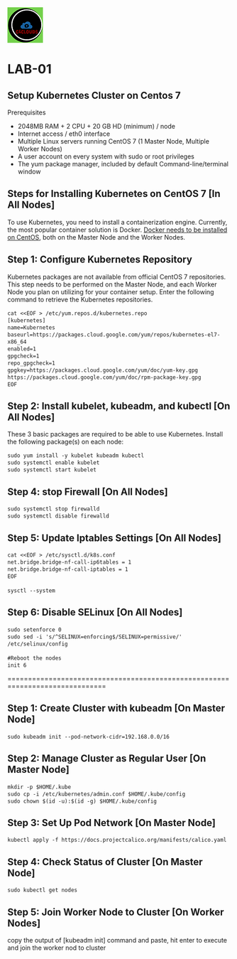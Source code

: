 <img src="images/c4logo.png">

**LAB-01**
=======================================================================================================================================

## Setup Kubernetes Cluster on Centos 7
Prerequisites

- 2048MB RAM + 2 CPU + 20 GB HD (minimum) / node
- Internet access / eth0 interface
- Multiple Linux servers running CentOS 7 (1 Master Node, Multiple Worker Nodes)
- A user account on every system with sudo or root privileges
- The yum package manager, included by default Command-line/terminal window


## Steps for Installing Kubernetes on CentOS 7  [In All Nodes]

To use Kubernetes, you need to install a containerization engine. Currently, the most popular container solution is Docker. 
[Docker needs to be installed on CentOS](https://raw.githubusercontent.com/submah/docker-tutorials/master/docs/install_docker_centos7.md), both on the Master Node and the Worker Nodes.

## Step 1: Configure Kubernetes Repository
Kubernetes packages are not available from official CentOS 7 repositories. This step needs to be performed on the Master Node, and each Worker Node you plan on utilizing for your container setup. Enter the following command to retrieve the Kubernetes repositories.

```
cat <<EOF > /etc/yum.repos.d/kubernetes.repo
[kubernetes]
name=Kubernetes
baseurl=https://packages.cloud.google.com/yum/repos/kubernetes-el7-x86_64
enabled=1
gpgcheck=1
repo_gpgcheck=1
gpgkey=https://packages.cloud.google.com/yum/doc/yum-key.gpg https://packages.cloud.google.com/yum/doc/rpm-package-key.gpg
EOF
```
## Step 2: Install kubelet, kubeadm, and kubectl [On All Nodes]
These 3 basic packages are required to be able to use Kubernetes. Install the following package(s) on each node:

```
sudo yum install -y kubelet kubeadm kubectl
sudo systemctl enable kubelet
sudo systemctl start kubelet

```

## Step 4: stop  Firewall [On All Nodes]
```
sudo systemctl stop firewalld
sudo systemctl disable firewalld
```

## Step 5: Update Iptables Settings [On All Nodes]

```
cat <<EOF > /etc/sysctl.d/k8s.conf
net.bridge.bridge-nf-call-ip6tables = 1
net.bridge.bridge-nf-call-iptables = 1
EOF

sysctl --system

```

## Step 6: Disable SELinux [On All Nodes]

```
sudo setenforce 0
sudo sed -i 's/^SELINUX=enforcing$/SELINUX=permissive/' /etc/selinux/config

#Reboot the nodes
init 6
```
==============================================================================

## Step 1: Create Cluster with kubeadm [On Master Node]

```
sudo kubeadm init --pod-network-cidr=192.168.0.0/16
```

## Step 2: Manage Cluster as Regular User [On Master Node]

```
mkdir -p $HOME/.kube
sudo cp -i /etc/kubernetes/admin.conf $HOME/.kube/config
sudo chown $(id -u):$(id -g) $HOME/.kube/config
```
## Step 3: Set Up Pod Network [On Master Node]

```
kubectl apply -f https://docs.projectcalico.org/manifests/calico.yaml
```

## Step 4: Check Status of Cluster [On Master Node]
```
sudo kubectl get nodes
```

## Step 5: Join Worker Node to Cluster [On Worker Nodes]
copy the output of [kubeadm init] command and paste, hit enter to execute and join the worker nod to cluster
